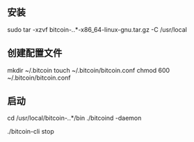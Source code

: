 ## 安装
sudo tar -xzvf bitcoin-*.*.*-x86_64-linux-gnu.tar.gz -C /usr/local

## 创建配置文件
mkdir ~/.bitcoin
touch ~/.bitcoin/bitcoin.conf
chmod 600 ~/.bitcoin/bitcoin.conf

## 启动
cd /usr/local/bitcoin-*.*.*/bin
./bitcoind -daemon

./bitcoin-cli stop



